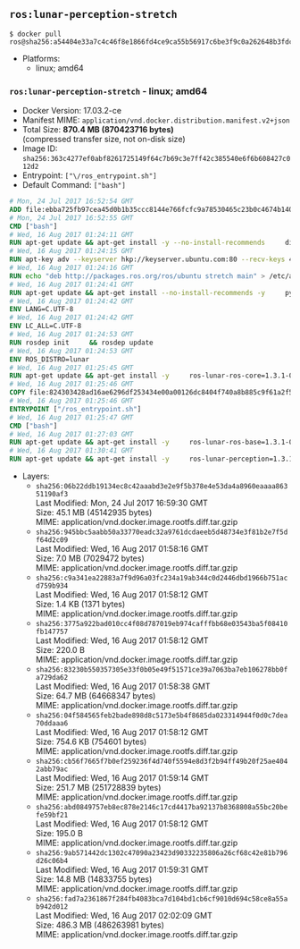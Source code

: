 ## `ros:lunar-perception-stretch`

```console
$ docker pull ros@sha256:a54404e33a7c4c46f8e1866fd4ce9ca55b56917c6be3f9c0a262648b3fdc6354
```

-	Platforms:
	-	linux; amd64

### `ros:lunar-perception-stretch` - linux; amd64

-	Docker Version: 17.03.2-ce
-	Manifest MIME: `application/vnd.docker.distribution.manifest.v2+json`
-	Total Size: **870.4 MB (870423716 bytes)**  
	(compressed transfer size, not on-disk size)
-	Image ID: `sha256:363c4277ef0abf8261725149f64c7b69c3e7ff42c385540e6f6b608427c012d2`
-	Entrypoint: `["\/ros_entrypoint.sh"]`
-	Default Command: `["bash"]`

```dockerfile
# Mon, 24 Jul 2017 16:52:54 GMT
ADD file:ebba725fb97cea45d0b1b35ccc8144e766fcfc9a78530465c23b0c4674b14042 in / 
# Mon, 24 Jul 2017 16:52:55 GMT
CMD ["bash"]
# Wed, 16 Aug 2017 01:24:11 GMT
RUN apt-get update && apt-get install -y --no-install-recommends     dirmngr     gnupg2     && rm -rf /var/lib/apt/lists/*
# Wed, 16 Aug 2017 01:24:15 GMT
RUN apt-key adv --keyserver hkp://keyserver.ubuntu.com:80 --recv-keys 421C365BD9FF1F717815A3895523BAEEB01FA116
# Wed, 16 Aug 2017 01:24:16 GMT
RUN echo "deb http://packages.ros.org/ros/ubuntu stretch main" > /etc/apt/sources.list.d/ros-latest.list
# Wed, 16 Aug 2017 01:24:41 GMT
RUN apt-get update && apt-get install --no-install-recommends -y     python-rosdep     python-rosinstall     python-vcstools     && rm -rf /var/lib/apt/lists/*
# Wed, 16 Aug 2017 01:24:42 GMT
ENV LANG=C.UTF-8
# Wed, 16 Aug 2017 01:24:42 GMT
ENV LC_ALL=C.UTF-8
# Wed, 16 Aug 2017 01:24:53 GMT
RUN rosdep init     && rosdep update
# Wed, 16 Aug 2017 01:24:53 GMT
ENV ROS_DISTRO=lunar
# Wed, 16 Aug 2017 01:25:45 GMT
RUN apt-get update && apt-get install -y     ros-lunar-ros-core=1.3.1-0*     && rm -rf /var/lib/apt/lists/*
# Wed, 16 Aug 2017 01:25:46 GMT
COPY file:824303428ad16ae6296df253434e00a00126dc8404f740a8b885c9f61a2f5fcb in / 
# Wed, 16 Aug 2017 01:25:46 GMT
ENTRYPOINT ["/ros_entrypoint.sh"]
# Wed, 16 Aug 2017 01:25:47 GMT
CMD ["bash"]
# Wed, 16 Aug 2017 01:27:03 GMT
RUN apt-get update && apt-get install -y     ros-lunar-ros-base=1.3.1-0*     && rm -rf /var/lib/apt/lists/*
# Wed, 16 Aug 2017 01:30:41 GMT
RUN apt-get update && apt-get install -y     ros-lunar-perception=1.3.1-0*     && rm -rf /var/lib/apt/lists/*
```

-	Layers:
	-	`sha256:06b22ddb19134ec8c42aaabd3e2e9f5b378e4e53da4a8960eaaaa86351190af3`  
		Last Modified: Mon, 24 Jul 2017 16:59:30 GMT  
		Size: 45.1 MB (45142935 bytes)  
		MIME: application/vnd.docker.image.rootfs.diff.tar.gzip
	-	`sha256:945bbc5aabb50a33770eadc32a9761dcdaeeb5d48734e3f81b2e7f5df64d2c09`  
		Last Modified: Wed, 16 Aug 2017 01:58:16 GMT  
		Size: 7.0 MB (7029472 bytes)  
		MIME: application/vnd.docker.image.rootfs.diff.tar.gzip
	-	`sha256:c9a341ea22883a7f9d96a03fc234a19ab344c0d2446dbd1966b751acd759b934`  
		Last Modified: Wed, 16 Aug 2017 01:58:12 GMT  
		Size: 1.4 KB (1371 bytes)  
		MIME: application/vnd.docker.image.rootfs.diff.tar.gzip
	-	`sha256:3775a922bad010cc4f08d787019eb974cafffbb68e03543ba5f08410fb147757`  
		Last Modified: Wed, 16 Aug 2017 01:58:12 GMT  
		Size: 220.0 B  
		MIME: application/vnd.docker.image.rootfs.diff.tar.gzip
	-	`sha256:83230b550357305e33f0b05e49f51571ce39a7063ba7eb106278bb0fa729da62`  
		Last Modified: Wed, 16 Aug 2017 01:58:38 GMT  
		Size: 64.7 MB (64668347 bytes)  
		MIME: application/vnd.docker.image.rootfs.diff.tar.gzip
	-	`sha256:04f584565feb2bade898d8c5173e5b4f8685da023314944f0d0c7dea70ddaaa6`  
		Last Modified: Wed, 16 Aug 2017 01:58:12 GMT  
		Size: 754.6 KB (754601 bytes)  
		MIME: application/vnd.docker.image.rootfs.diff.tar.gzip
	-	`sha256:cb56f7665f7b0ef259236f4d740f5594e8d3f2b94ff49b20f25ae4042abb79ac`  
		Last Modified: Wed, 16 Aug 2017 01:59:14 GMT  
		Size: 251.7 MB (251728839 bytes)  
		MIME: application/vnd.docker.image.rootfs.diff.tar.gzip
	-	`sha256:abd0849757eb8ec878e2146c17cd4417ba92137b8368808a55bc20befe59bf21`  
		Last Modified: Wed, 16 Aug 2017 01:58:12 GMT  
		Size: 195.0 B  
		MIME: application/vnd.docker.image.rootfs.diff.tar.gzip
	-	`sha256:9ab571442dc1302c47090a23423d90332235806a26cf68c42e81b796d26c06b4`  
		Last Modified: Wed, 16 Aug 2017 01:59:31 GMT  
		Size: 14.8 MB (14833755 bytes)  
		MIME: application/vnd.docker.image.rootfs.diff.tar.gzip
	-	`sha256:fad7a2361867f284fb4083bca7d104bd1cb6cf9010d694c58ce8a55ab942d012`  
		Last Modified: Wed, 16 Aug 2017 02:02:09 GMT  
		Size: 486.3 MB (486263981 bytes)  
		MIME: application/vnd.docker.image.rootfs.diff.tar.gzip
